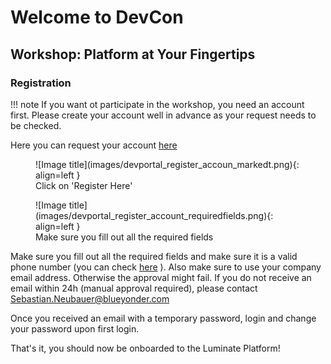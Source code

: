 # Welcome to DevCon

## Workshop: Platform at Your Fingertips

### Registration

!!! note
    If you want ot participate in the workshop, you need an account first.
    Please create your account well in advance as your request needs to be checked. 

Here you can request your account [here](https://bylumuiportalplpna.azureedge.net/?access_domain=7dbea5bb-28b5-4059-bf2a-5b5bf6dae107)

<figure markdown>
  ![Image title](images/devportal_register_accoun_markedt.png){: align=left }
  <figcaption>Click on 'Register Here'</figcaption>
</figure>

<figure markdown>
  ![Image title](images/devportal_register_account_requiredfields.png){: align=left }
  <figcaption>Make sure you fill out all the required fields</figcaption>
</figure>

Make sure you fill out all the required fields and make sure it is a valid phone number (you can check [here](https://libphonenumber.appspot.com/) ). Also make sure to use your company email address. 
Otherwise the approval might fail.
If you do not receive an email within 24h (manual approval required), please contact Sebastian.Neubauer@blueyonder.com

Once you received an email with a temporary password, login and change your password upon first login.

That's it, you should now be onboarded to the Luminate Platform!